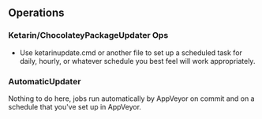 ## Operations

### Ketarin/ChocolateyPackageUpdater Ops

* Use ketarinupdate.cmd or another file to set up a scheduled task for daily, hourly, or whatever schedule you best feel will work appropriately.

### AutomaticUpdater

Nothing to do here, jobs run automatically by AppVeyor on commit and on a schedule that you've set up in AppVeyor.
